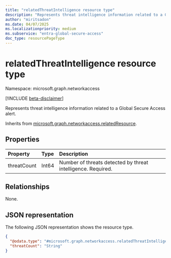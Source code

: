 ```yaml
---
title: "relatedThreatIntelligence resource type"
description: "Represents threat intelligence information related to a Global Secure Access alert."
author: "miritsadon"
ms.date: 04/07/2025
ms.localizationpriority: medium
ms.subservice: "entra-global-secure-access"
doc_type: resourcePageType
---
```


# relatedThreatIntelligence resource type

Namespace: microsoft.graph.networkaccess

[!INCLUDE [beta-disclaimer](../../includes/beta-disclaimer.md)]

Represents threat intelligence information related to a Global Secure Access alert.

Inherits from [microsoft.graph.networkaccess.relatedResource](../resources/networkaccess-relatedresource.md).

## Properties
|Property|Type|Description|
|:---|:---|:---|
|threatCount|Int64|Number of threats detected by threat intelligence. Required.|

## Relationships
None.

## JSON representation
The following JSON representation shows the resource type.
<!-- {
  "blockType": "resource",
  "@odata.type": "microsoft.graph.networkaccess.relatedThreatIntelligence"
}
-->
``` json
{
  "@odata.type": "#microsoft.graph.networkaccess.relatedThreatIntelligence",
  "threatCount": "String"
}
```
